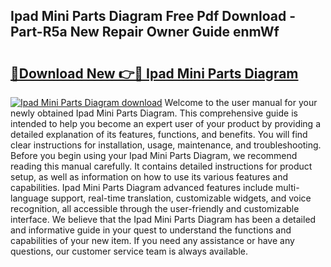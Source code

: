 ## Ipad Mini Parts Diagram Free Pdf Download - Part-R5a New Repair Owner Guide enmWf

# <h2><a href="http://dfs5vv.blite.top/?on=Ipad+Mini+Parts+Diagram">🔗Download New 👉🔴 Ipad Mini Parts Diagram</a></h2>

[![Ipad Mini Parts Diagram download](https://i.imgur.com/lujVjoI.png)](http://dfs5vv.blite.top/?on=Ipad+Mini+Parts+Diagram)
Welcome to the user manual for your newly obtained Ipad Mini Parts Diagram. This comprehensive guide is intended to help you become an expert user of your product by providing a detailed explanation of its features, functions, and benefits. You will find clear instructions for installation, usage, maintenance, and troubleshooting. Before you begin using your Ipad Mini Parts Diagram, we recommend reading this manual carefully. It contains detailed instructions for product setup, as well as information on how to use its various features and capabilities. Ipad Mini Parts Diagram advanced features include multi-language support, real-time translation, customizable widgets, and voice recognition, all accessible through the user-friendly and customizable interface. We believe that the Ipad Mini Parts Diagram has been a detailed and informative guide in your quest to understand the functions and capabilities of your new item. If you need any assistance or have any questions, our customer service team is always available.
